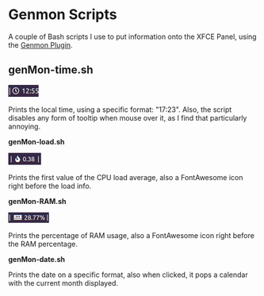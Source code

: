 # Genmon Scripts

A couple of Bash scripts I use to put information onto the XFCE Panel, using the [Genmon Plugin](https://docs.xfce.org/panel-plugins/xfce4-genmon-plugin).

## genMon-time.sh

![genMon-time.sh on the XFCE Panel](Pics/genMon-time.sh.png)

Prints the local time, using a specific format: "17:23". Also, the script disables any form of tooltip when mouse over it, as I find that particularly annoying.

**genMon-load.sh**

![genMon-load.sh on the XFCE Panel](Pics/genMon-load.sh.png)

Prints the first value of the CPU load average, also a FontAwesome icon right before the load info.

**genMon-RAM.sh**

![genMon-RAM.sh on the XFCE Panel](Pics/genMon-RAM.sh.png)

Prints the percentage of RAM usage, also a FontAwesome icon right before the RAM percentage.

**genMon-date.sh**

Prints the date on a specific format, also when clicked, it pops a calendar with the current month displayed.



